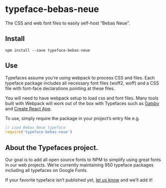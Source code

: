 
# typeface-bebas-neue

The CSS and web font files to easily self-host “Bebas Neue”.

## Install

`npm install --save typeface-bebas-neue`

## Use

Typefaces assume you’re using webpack to process CSS and files. Each typeface
package includes all necessary font files (woff2, woff) and a CSS file with
font-face declarations pointing at these files.

You will need to have webpack setup to load css and font files. Many tools built
with Webpack will work out of the box with Typefaces such as [Gatsby](https://github.com/gatsbyjs/gatsby)
and [Create React App](https://github.com/facebookincubator/create-react-app).

To use, simply require the package in your project’s entry file e.g.

```javascript
// Load Bebas Neue typeface
require('typeface-bebas-neue')
```

## About the Typefaces project.

Our goal is to add all open source fonts to NPM to simplify using great fonts in
our web projects. We’re currently maintaining 950 typeface packages
including all typefaces on Google Fonts.

If your favorite typeface isn’t published yet, [let us know](https://github.com/KyleAMathews/typefaces)
and we’ll add it!
